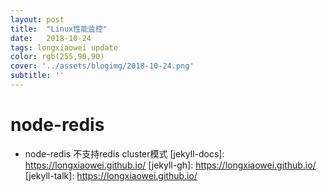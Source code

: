 ```yaml
---
layout: post
title:  "Linux性能监控"
date:   2018-10-24
tags: longxiaowei update
color: rgb(255,90,90)
cover: '../assets/blogimg/2018-10-24.png'
subtitle: ''
---
```

# node-redis
 - node-redis 不支持redis cluster模式
[jekyll-docs]: https://longxiaowei.github.io/
[jekyll-gh]:   https://longxiaowei.github.io/
[jekyll-talk]: https://longxiaowei.github.io/
